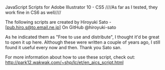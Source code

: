 JavaScript Scripts for Adobe Illustrator 10 - CS5
////As far as I tested, they work fine in CS6 as well////

The following scripts are created by Hiroyuki Sato - [pub.hiro.s@to.email.ne.jp]
On GitHub @hiroyuki-sato

As he indicated them as "Free to use and distribute", I thought it'd be great to open it up here. Although these were written a couple of years ago, I still found it useful every now and then. Thank you Sato san.

For more information about how to use these script, check out:
http://park12.wakwak.com/~shp/lc/et/en_aics_script.html
